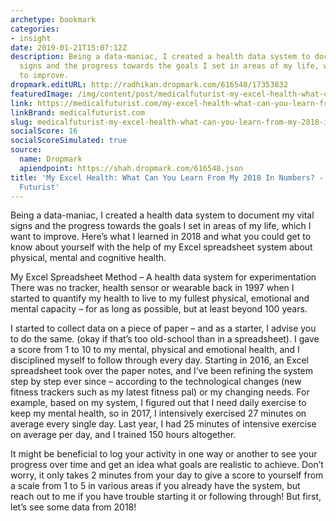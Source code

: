 ```yaml
---
archetype: bookmark
categories:
- insight
date: 2019-01-21T15:07:12Z
description: Being a data-maniac, I created a health data system to document my vital
  signs and the progress towards the goals I set in areas of my life, which I want
  to improve.
dropmark.editURL: http://radhikan.dropmark.com/616548/17353832
featuredImage: /img/content/post/medicalfuturist-my-excel-health-what-can-you-learn-from-my-2018-in-numbers-the-medical-futurist.jpg
link: https://medicalfuturist.com/my-excel-health-what-can-you-learn-from-my-2018-in-numbers
linkBrand: medicalfuturist.com
slug: medicalfuturist-my-excel-health-what-can-you-learn-from-my-2018-in-numbers-the-medical-futurist
socialScore: 16
socialScoreSimulated: true
source:
  name: Dropmark
  apiendpoint: https://shah.dropmark.com/616548.json
title: 'My Excel Health: What Can You Learn From My 2018 In Numbers? - The Medical
  Futurist'
---
```

Being a data-maniac, I created a health data system to document my vital signs and the progress towards the goals I set in areas of my life, which I want to improve. Here’s what I learned in 2018 and what you could get to know about yourself with the help of my Excel spreadsheet system about physical, mental and cognitive health.

My Excel Spreadsheet Method – A health data system for experimentation
There was no tracker, health sensor or wearable back in 1997 when I started to quantify my health to live to my fullest physical, emotional and mental capacity – for as long as possible, but at least beyond 100 years.

I started to collect data on a piece of paper – and as a starter, I advise you to do the same. (okay if that’s too old-school than in a spreadsheet). I gave a score from 1 to 10 to my mental, physical and emotional health, and I disciplined myself to follow through every day. Starting in 2016, an Excel spreadsheet took over the paper notes, and I’ve been refining the system step by step ever since – according to the technological changes (new fitness trackers such as my latest fitness pal) or my changing needs. For example, based on my system, I figured out that I need daily exercise to keep my mental health, so in 2017, I intensively exercised 27 minutes on average every single day. Last year, I had 25 minutes of intensive exercise on average per day, and I trained 150 hours altogether.

It might be beneficial to log your activity in one way or another to see your progress over time and get an idea what goals are realistic to achieve. Don’t worry, it only takes 2 minutes from your day to give a score to yourself from a scale from 1 to 5 in various areas if you already have the system, but reach out to me if you have trouble starting it or following through! But first, let’s see some data from 2018!

